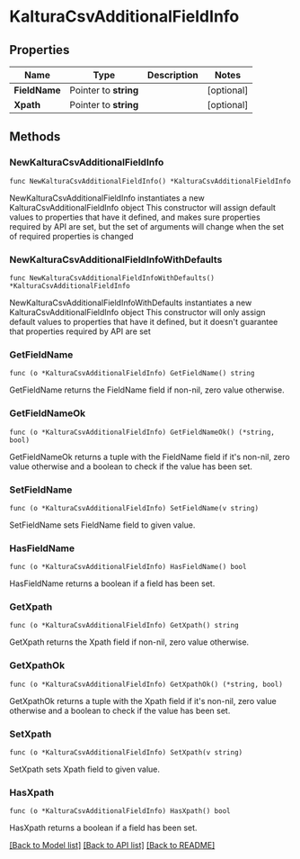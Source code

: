 # KalturaCsvAdditionalFieldInfo

## Properties

Name | Type | Description | Notes
------------ | ------------- | ------------- | -------------
**FieldName** | Pointer to **string** |  | [optional] 
**Xpath** | Pointer to **string** |  | [optional] 

## Methods

### NewKalturaCsvAdditionalFieldInfo

`func NewKalturaCsvAdditionalFieldInfo() *KalturaCsvAdditionalFieldInfo`

NewKalturaCsvAdditionalFieldInfo instantiates a new KalturaCsvAdditionalFieldInfo object
This constructor will assign default values to properties that have it defined,
and makes sure properties required by API are set, but the set of arguments
will change when the set of required properties is changed

### NewKalturaCsvAdditionalFieldInfoWithDefaults

`func NewKalturaCsvAdditionalFieldInfoWithDefaults() *KalturaCsvAdditionalFieldInfo`

NewKalturaCsvAdditionalFieldInfoWithDefaults instantiates a new KalturaCsvAdditionalFieldInfo object
This constructor will only assign default values to properties that have it defined,
but it doesn't guarantee that properties required by API are set

### GetFieldName

`func (o *KalturaCsvAdditionalFieldInfo) GetFieldName() string`

GetFieldName returns the FieldName field if non-nil, zero value otherwise.

### GetFieldNameOk

`func (o *KalturaCsvAdditionalFieldInfo) GetFieldNameOk() (*string, bool)`

GetFieldNameOk returns a tuple with the FieldName field if it's non-nil, zero value otherwise
and a boolean to check if the value has been set.

### SetFieldName

`func (o *KalturaCsvAdditionalFieldInfo) SetFieldName(v string)`

SetFieldName sets FieldName field to given value.

### HasFieldName

`func (o *KalturaCsvAdditionalFieldInfo) HasFieldName() bool`

HasFieldName returns a boolean if a field has been set.

### GetXpath

`func (o *KalturaCsvAdditionalFieldInfo) GetXpath() string`

GetXpath returns the Xpath field if non-nil, zero value otherwise.

### GetXpathOk

`func (o *KalturaCsvAdditionalFieldInfo) GetXpathOk() (*string, bool)`

GetXpathOk returns a tuple with the Xpath field if it's non-nil, zero value otherwise
and a boolean to check if the value has been set.

### SetXpath

`func (o *KalturaCsvAdditionalFieldInfo) SetXpath(v string)`

SetXpath sets Xpath field to given value.

### HasXpath

`func (o *KalturaCsvAdditionalFieldInfo) HasXpath() bool`

HasXpath returns a boolean if a field has been set.


[[Back to Model list]](../README.md#documentation-for-models) [[Back to API list]](../README.md#documentation-for-api-endpoints) [[Back to README]](../README.md)


